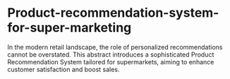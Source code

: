 # Product-recommendation-system-for-super-marketing
In the modern retail landscape, the role of personalized recommendations cannot be overstated. This abstract introduces a sophisticated Product Recommendation System tailored for supermarkets, aiming to enhance customer satisfaction and boost sales.
